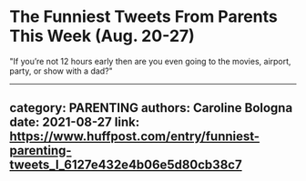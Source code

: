 # The Funniest Tweets From Parents This Week (Aug. 20-27)

"If you’re not 12 hours early then are you even going to the movies, airport, party, or show with a dad?"

---
category: PARENTING
authors: Caroline Bologna
date: 2021-08-27
link: https://www.huffpost.com/entry/funniest-parenting-tweets_l_6127e432e4b06e5d80cb38c7
---
